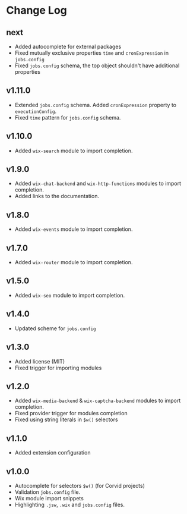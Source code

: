 # Change Log

## next
* Added autocomplete for external packages
* Fixed mutually exclusive properties `time` and `cronExpression` in `jobs.config`
* Fixed `jobs.config` schema, the top object shouldn't have additional properties

## v1.11.0
* Extended `jobs.config` schema. Added `cronExpression` property to `executionConfig`.
* Fixed `time` pattern for `jobs.config` schema.

## v1.10.0
* Added `wix-search` module to import completion.

## v1.9.0
* Added `wix-chat-backend` and `wix-http-functions` modules to import completion.
* Added links to the documentation.

## v1.8.0
* Added `wix-events` module to import completion.

## v1.7.0
* Added `wix-router` module to import completion.

## v1.5.0
* Added `wix-seo` module to import completion.

## v1.4.0
* Updated scheme for `jobs.config`

## v1.3.0
* Added license (MIT)
* Fixed trigger for importing modules

## v1.2.0
* Added `wix-media-backend` & `wix-captcha-backend` modules to import completion.
* Fixed provider trigger for modules completion
* Fixed using string literals in `$w()` selectors

## v1.1.0
* Added extension configuration

## v1.0.0
* Autocomplete for selectors `$w()` (for Corvid projects)
* Validation `jobs.config` file.
* Wix module import snippets
* Highlighting `.jsw`, `.wix` and `jobs.config` files.
